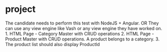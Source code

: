# project
The candidate needs to perform this test with NodeJS + Angular.  OR They can use any view engine like Vash or any view engine they have worked on.  1. HTML Page - Category Master with CRUD  operations  2. HTML Page - Product Master with CRUD operations. A product belongs to a category. 3. The product list should also display Productld
